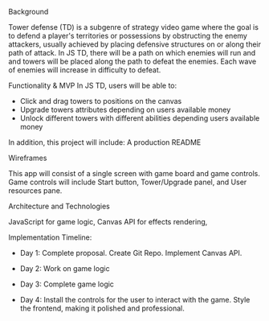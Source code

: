 Background

Tower defense (TD) is a subgenre of strategy video game where the goal is to defend a player's territories or possessions by obstructing the enemy attackers, usually achieved by placing defensive structures on or along their path of attack. In JS TD, there will be a path on which enemies will run and and towers will be placed along the path to defeat the enemies. Each wave of enemies will increase in difficulty to defeat.

Functionality & MVP
In JS TD, users will be able to:

- Click and drag towers to positions on the canvas
- Upgrade towers attributes depending on users available money
- Unlock different towers with different abilities depending users available money


In addition, this project will include:
A production README

Wireframes

This app will consist of a single screen with game board and game controls. Game controls will include Start button, Tower/Upgrade panel, and User resources pane.

Architecture and Technologies

JavaScript for game logic,
Canvas API for effects rendering,

Implementation Timeline:
- Day 1: Complete proposal. Create Git Repo. Implement Canvas API.

- Day 2: Work on game logic

- Day 3: Complete game logic

- Day 4: Install the controls for the user to interact with the game. Style the frontend, making it polished and professional.
